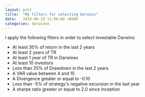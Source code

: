 ```yaml
---
layout: post
title:  "My filters for selecting Darwins"
date:   2018-06-29 11:00:00 +0000
categories: darwinex
---
```

I apply the following filters in order to select investable Darwins:
 * At least 30% of return in the last 2 years
 * At least 2 years of TR
 * At least 1 year of TR in Darwinex
 * At least 10 investors
 * Less than 25% of Drawdown in the last 2 years
 * A VAR value between 4 and 15
 * A Divergence greater or equal to -0.10
 * Less than -5% of strategy's negative excursion in the last year
 * A sharpe ratio greater or equal to 2.0 since inception 